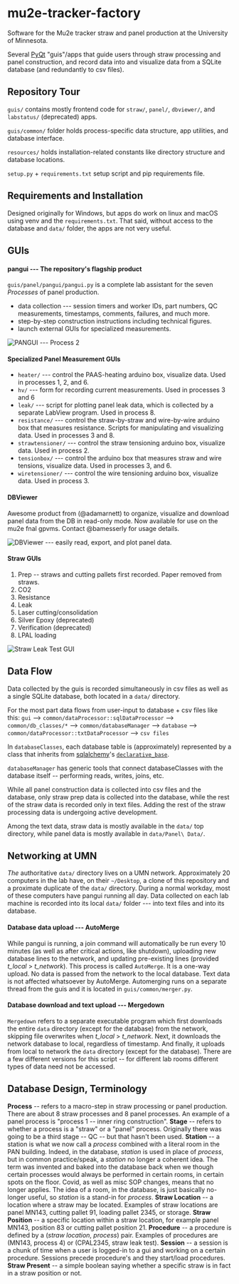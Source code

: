 # mu2e-tracker-factory
Software for the Mu2e tracker straw and panel production at the University of Minnesota.

Several [PyQt](https://pypi.org/project/PyQt5/) "guis"/apps that guide users through straw processing and panel construction, and record data into and visualize data from a SQLite database (and redundantly to csv files).

## Repository Tour
`guis/` contains mostly frontend code for `straw/`, `panel/`, `dbviewer/`, and `labstatus/` (deprecated) apps.

`guis/common/` folder holds process-specific data structure, app utilities, and database interface.

`resources/` holds installation-related constants like directory structure and database locations.

`setup.py` + `requirements.txt` setup script and pip requirements file.

## Requirements and Installation
Designed originally for Windows, but apps do work on linux and macOS using venv and the `requirements.txt`. That said, without access to the database and `data/` folder, the apps are not very useful.

## GUIs

#### pangui --- The repository's flagship product
`guis/panel/pangui/pangui.py` is a complete lab assistant for the seven _Processes_ of panel production.
* data collection --- session timers and worker IDs, part numbers, QC measurements, timestamps, comments, failures, and much more.
* step-by-step construction instructions including technical figures.
* launch external GUIs for specialized measurements.

![PANGUI --- Process 2](https://lh3.googleusercontent.com/pw/ACtC-3dTsZzlUhGG73GoMuhmO_F1-dhdr_xuTXSrebmTvAri-6kb0N0xEKXoLBnxo1BI7YfCCdfIPp2Q0rvZs5d2Lkqlj3LW2Jvifqnj0dHlhmNEZL4lJXutQLQqerHxfon5kVocMx3M8OMT5PCzBJ9RStkw=w1902-h975-no)

#### Specialized Panel Measurement GUIs
* `heater/` --- control the PAAS-heating arduino box, visualize data. Used in processes 1, 2, and 6.
* `hv/` --- form for recording current measurements. Used in processes 3 and 6
* `leak/` --- script for plotting panel leak data, which is collected by a separate LabView program. Used in process 8.
* `resistance/` --- control the straw-by-straw and wire-by-wire arduino box that measures resistance. Scripts for manipulating and visualizing data. Used in processes 3 and 8.
* `strawtensioner/` --- control the straw tensioning arduino box, visualize data. Used in process 2.
* `tensionbox/` --- control the arduino box that measures straw and wire tensions, visualize data. Used in processes 3, and 6.
* `wiretensioner/` --- control the wire tensioning arduino box, visualize data. Used in process 3.

#### DBViewer
Awesome product from (@adamarnett) to organize, visualize and download panel data from the DB in read-only mode. Now available for use on the mu2e fnal gpvms. Contact @bamesserly for usage details.

![DBViewer --- easily read, export, and plot panel data.](https://lh3.googleusercontent.com/pw/ACtC-3dpX3crEhW0Fj-Wstl5ZRSHnmbbrZCPf9DtSaYjKuClsf1GaOAo55U1uCa0b8IWEmjhD4tl0vyAoOVvvnj9VcQFFDGZJ2KA5BCrjmB-nhJO3YnjbTRvReLGsJpaE2hlAHchn3rsnYWoN2mnF7rvS10o=w1595-h882-no)

#### Straw GUIs
1. Prep -- straws and cutting pallets first recorded. Paper removed from straws.
2. CO2
3. Resistance
4. Leak
5. Laser cutting/consolidation
6. Silver Epoxy (deprecated)
7. Verification (deprecated)
8. LPAL loading

![Straw Leak Test GUI](https://lh3.googleusercontent.com/pw/ACtC-3f8m36fC1DfN-UWOw9ltjvEOuHi-kFzVmMrdKiPKNziI5tEE3SOtMAL6skouxgd8wTv9vRQ4ad0YhdaQBsV794E0pLGhiaVVNpeWquA18BtkNoRRHn4uuQvtQGnYrQf5EWgTFl9sol2yZnPmHtaqjaa=w929-h573-no)

## Data Flow
Data collected by the guis is recorded simultaneously in csv files as well as a single SQLite database, both located in a `data/` directory.

For the most part data flows from user-input to database + csv files like this:
`gui` --> `common/dataProcessor::sqlDataProcessor` --> `common/db_classes/*` --> `common/databaseManager` --> `database`
      --> `common/dataProcessor::txtDataProcessor` --> `csv files`

In `databaseClasses`, each database table is (approximately) represented by a class that inherits from [sqlalchemy](https://www.sqlalchemy.org/)'s [`declarative_base`](https://docs.sqlalchemy.org/en/14/orm/mapping_styles.html#orm-declarative-mapping).

`databaseManager` has generic tools that connect databaseClasses with the database itself -- performing reads, writes, joins, etc.

While all panel construction data is collected into csv files and the database, only straw prep data is collected into the database, while the rest of the straw data is recorded only in text files. Adding the rest of the straw processing data is undergoing active development.

Among the text data, straw data is mostly available in the `data/` top directory, while panel data is mostly available in `data/Panel\ Data/`.

## Networking at UMN
_The_ authoritative `data/` directory lives on a UMN network. Approximately 20 computers in the lab have, on their `~/Desktop`, a clone of this repository and a proximate duplicate of the `data/` directory. During a normal workday, most of these computers have pangui running all day. Data collected on each lab machine is recorded into its local `data/` folder --- into text files and into its database.

#### Database data upload --- AutoMerge
While pangui is running, a join command will automatically be run every 10 minutes (as well as after critical actions, like shutdown), uploading new database lines to the network, and updating pre-existing lines (provided _t_local_ > _t_network_). This process is called `AutoMerge`. It is a one-way upload. No data is passed from the network to the local database. Text data is not affected whatsoever by AutoMerge. Automerging runs on a separate thread from the guis and it is located in `guis/common/merger.py`.

#### Database download and text upload --- Mergedown
`Mergedown` refers to a separate executable program which first downloads the entire `data` directory (except for the database) from the network, skipping file overwrites when _t_local_ > _t_network_. Next, it downloads the network database to local, regardless of timestamp. And finally, it uploads from local to network the `data` directory (except for the database). There are a few different versions for this script -- for different lab rooms different types of data need not be accessed.

## Database Design, Terminology
**Process** -- refers to a macro-step in straw processing or panel production. There are about 8 straw processes and 8 panel processes. An example of a panel process is "process 1 -- inner ring construction".
**Stage** -- refers to whether a process is a "straw" or a "panel" process. Originally there was going to be a third stage -- QC -- but that hasn't been used.
**Station** -- a station is what we now call a _process_ combined with a literal room in the PAN building. Indeed, in the database, _station_ is used in place of _process_, but in common practice/speak, a _station_ no longer a coherent idea. The term was invented and baked into the database back when we though certain processes would always be performed in certain rooms, in certain spots on the floor. Covid, as well as misc SOP changes, means that no longer applies. The idea of a room, in the database, is just basically no-longer useful, so _station_ is a stand-in for _process_.
**Straw Location** -- a location where a straw may be located. Examples of straw locations are panel MN143, cutting pallet 91, loading pallet 2345, or storage.
**Straw Position** -- a specific location within a straw location, for example panel MN143, position 83 or cutting pallet position 21.
**Procedure** -- a procedure is defined by a (_straw location_, _process_) pair. Examples of procedures are (MN143, process 4) or (CPAL2345, straw leak test).
**Session** -- a session is a chunk of time when a user is logged-in to a gui and working on a certain procedure. Sessions precede procedure's and they start/load procedures.
**Straw Present** -- a simple boolean saying whether a specific straw is in fact in a straw position or not.



